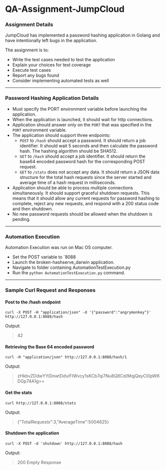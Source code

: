 # QA-Assignment-JumpCloud

### Assignment Details

JumpCloud has implemented a password hashing application in Golang and have intentionally left bugs in the application.  

The assignment is to:
* Write the test cases needed to test the application
* Explain your choices for test coverage
* Execute test cases
* Report any bugs found
* Consider implementing automated tests as well

---

### Password Hashing Application Details

* Must specify the PORT environment variable before launching the application.
* When the application is launched, it should wait for http connections.
* Application should answer only on the `PORT` that was specified in the `PORT` environment variable.
* The application should support three endpoints:
    * `POST` to `/hash` should accept a password.  It should return a job identifier.  It should wait 5 seconds and then calculate the password hash.  The hashing algorithm should be SHA512.
    * `GET` to `/hash` should accept a job identifier.  It should return the base64 encoded password hash for the corresponding POST request.
    * `GET` to `/stats` does not accept any data.  It should return a JSON data structure for the total hash requests since the server started and average time of a hash request in milliseconds.
* Application should be able to process multiple connections simultaneously.  It should support graceful shutdown requests.  This means that it should allow any current requests for password hashing to complete, reject any new requests, and respond with a 200 status code and then shutdown.
* No new password requests should be allowed when the shutdown is pending.

---

### Automation Execution

Automation Execution was run on Mac OS computer.

* Set the POST variable to `8088
* Launch the broken-hashserve_darwin application.
* Navigate to folder containing AutomationTestExecution.py
* Run the `python AutomationTestExecution.py` command.

---

### Sample Curl Request and Responses

#### Post to the /hash endpoint
```
curl -X POST -H "application/json" -d '{"password":"angrymonkey"}' http://127.0.0.1:8088/hash
```
Output:
> 42


#### Retrieving the Base 64 encoded password
```
curl -H "application/json" http://127.0.0.1:8088/hash/1
```
Output:
> zHkbvZDdwYYiDnwtDdv/FIWvcy1sKCb7qi7Nu8Q8Cd/MqjQeyCI0pWKDGp74A1g== 


#### Get the stats
```
curl http://127.0.0.1:8088/stats
```
Output:
> {"TotalRequests":3,"AverageTime":5004625} 


#### Shutdown the application
```
curl -X POST -d 'shutdown' http://127.0.0.1:8088/hash
```
Output:
> 200 Empty Response 



